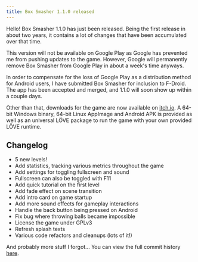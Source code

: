 ```yaml
---
title: Box Smasher 1.1.0 released
---
```


Hello! Box Smasher 1.1.0 has just been released. Being the first release in about two years, it contains a lot of changes that have been accumulated over that time.

<!--more-->

This version will not be available on Google Play as Google has prevented me from pushing updates to the game. However, Google will permanently remove Box Smasher from Google Play in about a week's time anyways.

In order to compensate for the loss of Google Play as a distribution method for Android users, I have submitted Box Smasher for inclusion to F-Droid. The app has been accepted and merged, and 1.1.0 will soon show up within a couple days.

Other than that, downloads for the game are now available on [itch.io](https://rollerozxa.itch.io/box-smasher). A 64-bit Windows binary, 64-bit Linux AppImage and Android APK is provided as well as an universal LÖVE package to run the game with your own provided LÖVE runtime.

## Changelog

- 5 new levels!
- Add statistics, tracking various metrics throughout the game
- Add settings for toggling fullscreen and sound
- Fullscreen can also be toggled with F11
- Add quick tutorial on the first level
- Add fade effect on scene transition
- Add intro card on game startup
- Add more sound effects for gameplay interactions
- Handle the back button being pressed on Android
- Fix bug where throwing balls became impossible
- License the game under GPLv3
- Refresh splash texts
- Various code refactors and cleanups (lots of it!)

And probably more stuff I forgot... You can view the full commit history [here](https://github.com/rollerozxa/boxsmasher/commits/1.1.0).
